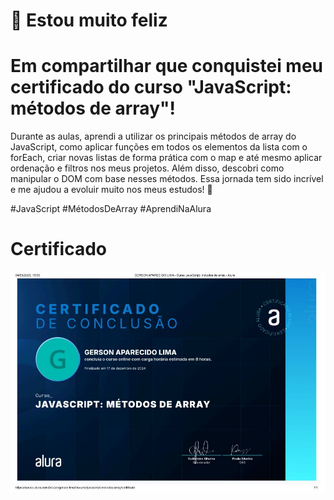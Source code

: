 
# 🎉 Estou muito feliz 
# Em compartilhar que conquistei meu certificado do curso "JavaScript: métodos de array"! 

Durante as aulas, aprendi a utilizar os principais métodos de array do JavaScript, como aplicar funções em todos os elementos da lista com o forEach, criar novas listas de forma prática com o map e até mesmo aplicar ordenação e filtros nos meus projetos. Além disso, descobri como manipular o DOM com base nesses métodos. Essa jornada tem sido incrível e me ajudou a evoluir muito nos meus estudos! 🚀

#JavaScript #MétodosDeArray #AprendiNaAlura


# Certificado
![Certificado](https://github.com/GersonAparecidoLima/JavaScriptMetodosArray/blob/master/certificado.JPG)
